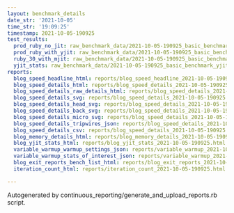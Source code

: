 ```yaml
---
layout: benchmark_details
date_str: '2021-10-05'
time_str: '19:09:25'
timestamp: 2021-10-05-190925
test_results:
  prod_ruby_no_jit: raw_benchmark_data/2021-10-05-190925_basic_benchmark_prod_ruby_no_jit.json
  prod_ruby_with_yjit: raw_benchmark_data/2021-10-05-190925_basic_benchmark_prod_ruby_with_yjit.json
  ruby_30_with_mjit: raw_benchmark_data/2021-10-05-190925_basic_benchmark_ruby_30_with_mjit.json
  yjit_stats: raw_benchmark_data/2021-10-05-190925_basic_benchmark_yjit_stats.json
reports:
  blog_speed_headline_html: reports/blog_speed_headline_2021-10-05-190925.html
  blog_speed_details_html: reports/blog_speed_details_2021-10-05-190925.html
  blog_speed_details_raw_details_html: reports/blog_speed_details_2021-10-05-190925.raw_details.html
  blog_speed_details_svg: reports/blog_speed_details_2021-10-05-190925.svg
  blog_speed_details_head_svg: reports/blog_speed_details_2021-10-05-190925.head.svg
  blog_speed_details_back_svg: reports/blog_speed_details_2021-10-05-190925.back.svg
  blog_speed_details_micro_svg: reports/blog_speed_details_2021-10-05-190925.micro.svg
  blog_speed_details_tripwires_json: reports/blog_speed_details_2021-10-05-190925.tripwires.json
  blog_speed_details_csv: reports/blog_speed_details_2021-10-05-190925.csv
  blog_memory_details_html: reports/blog_memory_details_2021-10-05-190925.html
  blog_yjit_stats_html: reports/blog_yjit_stats_2021-10-05-190925.html
  variable_warmup_warmup_settings_json: reports/variable_warmup_2021-10-05-190925.warmup_settings.json
  variable_warmup_stats_of_interest_json: reports/variable_warmup_2021-10-05-190925.stats_of_interest.json
  blog_exit_reports_bench_list_html: reports/blog_exit_reports_2021-10-05-190925.bench_list.html
  iteration_count_html: reports/iteration_count_2021-10-05-190925.html

---
```

Autogenerated by continuous_reporting/generate_and_upload_reports.rb script.
